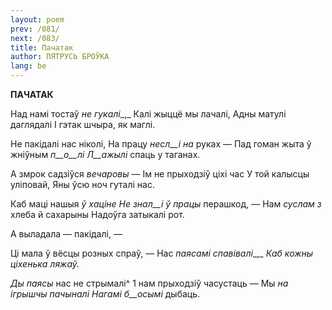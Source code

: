 ```yaml
---
layout: poem
prev: /081/
next: /083/
title: Пачатак 
author: ПЯТРУСЬ БРОЎКА
lang: be
---
```



 
**ПАЧАТАК**

Над намі тостаў  _не гукалі__,_ Калі жыццё мы лачалі, Адны матулі даглядалі I гэтак шчыра, як маглі.

He пакідалі нас ніколі, На працу _несл__і_ _на_ руках — Пад гоман жыта ў жніўным _п__о__лі Л__ажылі_ спаць у таганах.

А змрок садзіўся _вечаровы_ _—_ Ім не прыходзіў ціхі час У той калысцы уліповай, Яны ўсю ноч гуталі нас.

Каб маці нашыя _ў_ _хаціне_ _He_  _знал__і_  _ў_ _працы_ перашкод, — Нам _суслам з_ хлеба й сахарыны Надоўга затыкалі рот.

А выладала — пакідалі, —

Ці мала ў вёсцы розных спраў, — Нас _паясамі спавівалі__,_ _Каб кожны ціхенька ляжаў._

_Ды паясы_ нас не стрымалі^ 1 нам прыходзіў часустаць — Мы  _на ігрышчы пачыналі Нагамі_ _б__осымі_ дыбаць.
